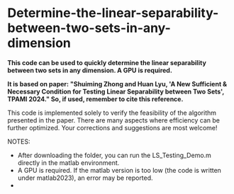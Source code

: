 # Determine-the-linear-separability-between-two-sets-in-any-dimension

**This code can be used to quickly determine the linear separability between two sets in any dimension. A GPU is required.**

**It is based on paper: "Shuiming Zhong and Huan Lyu, 'A New Sufficient & Necessary Condition for Testing Linear Separability between Two Sets', TPAMI 2024."
So, if used, remember to cite this reference.**

This code is implemented solely to verify the feasibility of the algorithm presented in the paper. 
There are many aspects where efficiency can be further optimized. Your corrections and suggestions are most welcome!

NOTES:
  - After downloading the folder, you can run the LS_Testing_Demo.m directly in the matlab environment. 
  - A GPU is required. If the matlab version is too low (the code is written under matlab2023), an error may be reported.
  - 






